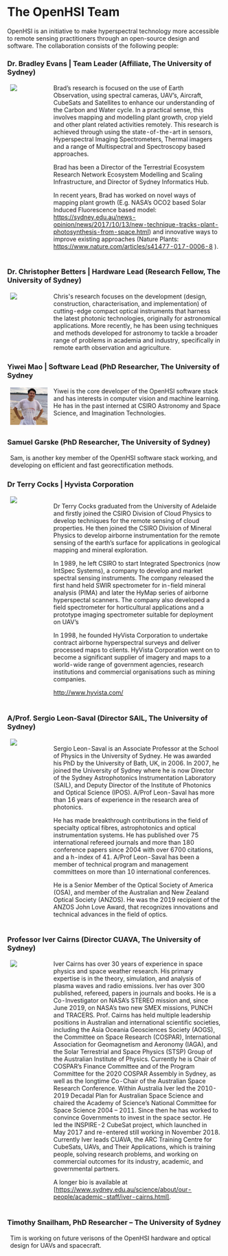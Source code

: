 # The OpenHSI Team

<style>
  table, td, tr {
    border: none !important;
    border-collapse: collapse !important;
    border-style: hidden !important;
  }
</style>

OpenHSI is an initiative to make hyperspectral technology more accessible to remote sensing practitioners through an open-source design and software. The collaboration consists of the following people:

### Dr. Bradley Evans | Team Leader (Affiliate, The University of Sydney)

<table>
<tr>
<td style="width:20%" valign="top"><img src="https://www.cuava.com.au/wordpress/wp-content/uploads/bradevans.jpg"></td>
<td valign="top">
Brad’s research is focused on the use of Earth Observation, using spectral cameras, UAV’s, Aircraft, CubeSats and Satellites to enhance our understanding of the Carbon and Water cycle. In a practical sense, this involves mapping and modelling plant growth, crop yield and other plant related activities remotely. This research is achieved through using the state-of-the-art in sensors, Hyperspectral Imaging Spectrometers, Thermal imagers and a range of Multispectral and Spectroscopy based approaches.

Brad has been a Director of the Terrestrial Ecosystem Research Network Ecosystem Modelling and Scaling Infrastructure, and Director of Sydney Informatics Hub.

In recent years, Brad has worked on novel ways of mapping plant growth (E.g. NASA’s OCO2 based Solar Induced Fluorescence based model: https://sydney.edu.au/news-opinion/news/2017/10/13/new-technique-tracks-plant-photosynthesis-from-space.html) and innovative ways to improve existing approaches (Nature Plants: https://www.nature.com/articles/s41477-017-0006-8 ).
</td> 
</tr>
</table>

### Dr. Christopher Betters | Hardware Lead (Research Fellow, The University of Sydney)
<table>
<tr>
<td style="width:20%" valign="top"><img src="https://www.sydney.edu.au/AcademicProfiles/profile/resource?urlid=christopher.betters"></td>
<td valign="top">
Chris's research focuses on the development (design, construction, characterisation, and implementation) of cutting-edge compact optical instruments that harness the latest photonic technologies, originally for astronomical applications. More recently, he has been using techniques and methods developed for astronomy to tackle a broader range of problems in academia and industry, specifically in remote earth observation and agriculture.
</td> 
</tr>
</table>

### Yiwei Mao | Software Lead (PhD Researcher, The University of Sydney
<table>
<tr>
<td style="width:20%" valign="top"><img src="images/yiwei.png"/></td>
<td valign="top">
Yiwei is the core developer of the OpenHSI software stack and has interests in computer vision and machine learning. He has in the past interned at CSIRO Astronomy and Space Science, and Imagination Technologies.
</td> 
</tr>
</table>

### Samuel Garske (PhD Researcher, The University of Sydney)
<table>
<tr>
<!-- <td style="width:20%" valign="top"><img src="https://www.sydney.edu.au/AcademicProfiles/profile/resource?urlid=christopher.betters"></td> -->
<td valign="top">
Sam, is another key member of the OpenHSI software stack working, and developing on efficient and fast georectification methods.
</td> 
</tr>
</table>

### Dr Terry Cocks | Hyvista Corporation
<table>
<tr>
<td style="width:20%" valign="top"><img src="https://www.cuava.com.au/wordpress/wp-content/uploads/Photo-Terry-Cocks.png"></td>
<td valign="top">

Dr Terry Cocks graduated from the University of Adelaide and firstly joined the CSIRO Division of Cloud Physics to develop techniques for the remote sensing of cloud properties.  He then joined the CSIRO Division of Mineral Physics to develop airborne instrumentation for the remote sensing of the earth’s surface for applications in geological mapping and mineral exploration. 

In 1989, he left CSIRO to start Integrated Spectronics (now IntSpec Systems), a company to develop and market spectral sensing instruments.  The company released the first hand held SWIR spectrometer for in-field mineral analysis (PIMA) and later the HyMap series of airborne hyperspectal scanners.  The company also developed a field spectrometer for horticultural applications and a prototype imaging spectrometer suitable for deployment on UAV’s 

In 1998, he founded HyVista Corporation to undertake contract airborne hyperspectral surveys and deliver processed maps to clients.  HyVista Corporation went on to become a significant supplier of imagery and maps to a world-wide range of government agencies, research institutions and commercial organisations such as mining companies. 

http://www.hyvista.com/

</td> 
</tr>
</table>

### A/Prof. Sergio Leon-Saval (Director SAIL, The University of Sydney)
<table>
<tr>
<td style="width:20%" valign="top"><img src="https://www.sydney.edu.au/AcademicProfiles/profile/resource?urlid=sergio.leon-saval"></td>
<td valign="top">

Sergio Leon-Saval is an Associate Professor at the School of Physics in the University of Sydney. He was awarded his PhD by the University of Bath, UK, in 2006. In 2007, he joined the University of Sydney where he is now Director of the Sydney Astrophotonics Instrumentation Laboratory (SAIL), and Deputy Director of the Institute of Photonics and Optical Science (IPOS). A/Prof Leon-Saval has more than 16 years of experience in the research area of photonics. 

He has made breakthrough contributions in the field of specialty optical fibres, astrophotonics and optical instrumentation systems. He has published over 75 international refereed journals and more than 180 conference papers since 2004 with over 6700 citations, and a h-index of 41. A/Prof Leon-Saval has been a member of technical program and management committees on more than 10 international conferences. 

He is a Senior Member of the Optical Society of America (OSA), and member of the Australian and New Zealand Optical Society (ANZOS). He was the 2019 recipient of the ANZOS John Love Award, that recognizes innovations and technical advances in the field of optics.
</td> 
</tr>
</table>

### Professor Iver Cairns (Director CUAVA, The University of Sydney)
<table>
<tr>
<td style="width:20%" valign="top"><img src="https://www.cuava.com.au/wordpress/wp-content/uploads/PXL_20210602_221500226.PORTRAIT-resized.jpg"></td>
<td valign="top">
Iver Cairns has over 30 years of experience in space physics and space weather research. His primary expertise is in the theory, simulation, and analysis of plasma waves and radio emissions. Iver has over 300 published, refereed, papers in journals and books. He is a Co-Investigator on NASA’s STEREO mission and, since June 2019, on NASA’s two new SMEX missions, PUNCH and TRACERS. Prof. Cairns has held multiple leadership positions in Australian and international scientific societies, including the Asia Oceania Geosciences Society (AOGS), the Committee on Space Research (COSPAR), International Association for Geomagnetism and Aeronomy (IAGA), and the Solar Terrestrial and Space Physics (STSP) Group of the Australian Institute of Physics.  Currently he is Chair of COSPAR’s Finance Committee and of the Program Committee for the 2020 COSPAR Assembly in Sydney, as well as the longtime Co-Chair of the Australian Space Research Conference. Within Australia Iver led the 2010-2019 Decadal Plan for Australian Space Science and chaired the Academy of Science’s National Committee for Space Science 2004 – 2011. Since then he has worked to convince Governments to invest in the space sector. He led the INSPIRE-2 CubeSat project, which launched in May 2017 and re-entered still working in November 2018. Currently Iver leads CUAVA, the ARC Training Centre for CubeSats, UAVs, and Their Applications, which is training people, solving research problems, and working on commercial outcomes for its industry, academic, and governmental partners.

A longer bio is available at [https://www.sydney.edu.au/science/about/our-people/academic-staff/iver-cairns.html].

</td> 
</tr>
</table>

### Timothy Snailham, PhD Researcher – The University of Sydney
<table>
<tr>
<!-- <td style="width:20%" valign="top"><img src="https://www.cuava.com.au/wordpress/wp-content/uploads/PXL_20210602_221500226.PORTRAIT-resized.jpg"></td> -->
<td valign="top">
Tim is working on future verisons of the OpenHSI hardware and optical design for UAVs and spacecraft.
</td> 
</tr>
</table>


